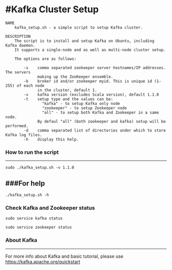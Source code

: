 #Kafka Cluster Setup
=================================================================================
```
NAME
	kafka_setup.sh - a simple script to setup Kafka cluster.

DESCRIPTION
	The script is to install and setup Kafka on Ubuntu, including Kafka daemon. 
	It supports a single-node and as well as multi-node cluster setup.

	The options are as follows:

    	-s    comma separated zookeeper server hostnames/IP addresses. The servers 
              making up the ZooKeeper ensemble.
    	-b    broker id and/or zookeeper myid. This is unique id (1-255) of each node
              in the cluster, default 1.
    	-v    kafka version (excludes Scala version), default 1.1.0
    	-t    setup type and the values can be:
                "kafka" - to setup Kafka only node
                "zookeeper" - to setup Zookeeper node
                "all" - to setup both Kafka and Zookeeper in a same node.
              By defaul "all" (both zookeeper and kafka) setup will be performed.
    	-d    comma separated list of directories under which to store Kafka log files.
    	-h    display this help.
```

### How to run the script
-------------------------
```
sudo ./kafka_setup.sh -v 1.1.0
```

###For help
------------
```
./kafka_setup.sh -h 
```

### Check Kafka and Zookeeper status
```
sudo service kafka status

sudo service zookeeper status
```

### About Kafka
---------------
For more info about Kafka and basic tutorial, please use https://kafka.apache.org/quickstart
